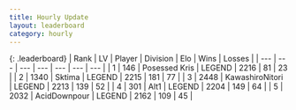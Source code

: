 ```yaml
---
title: Hourly Update
layout: leaderboard
category: hourly
---
```


{: .leaderboard}
| Rank | LV | Player | Division | Elo | Wins | Losses |
| --- | --- | --- | --- | --- | --- | --- |
| <span data-change="0">1</span> | 146 | <span title="ID: 402846">Posessed Kris</span> | LEGEND | <span data-change="0">2216</span> | <span data-change="0">81</span> | <span data-change="0">23</span> |
| <span data-change="0">2</span> | 1340 | <span title="ID: 353063">Sktima</span> | LEGEND | <span data-change="0">2215</span> | <span data-change="0">181</span> | <span data-change="0">77</span> |
| <span data-change="0">3</span> | 2448 | <span title="ID: 164871">KawashiroNitori</span> | LEGEND | <span data-change="0">2213</span> | <span data-change="0">139</span> | <span data-change="0">52</span> |
| <span data-change="0">4</span> | 301 | <span title="ID: 443550">Alt1</span> | LEGEND | <span data-change="0">2204</span> | <span data-change="0">149</span> | <span data-change="0">64</span> |
| <span data-change="4">5</span> | 2032 | <span title="ID: 304661">AcidDownpour</span> | LEGEND | <span data-change="13">2162</span> | <span data-change="2">109</span> | <span data-change="0">45</span> |